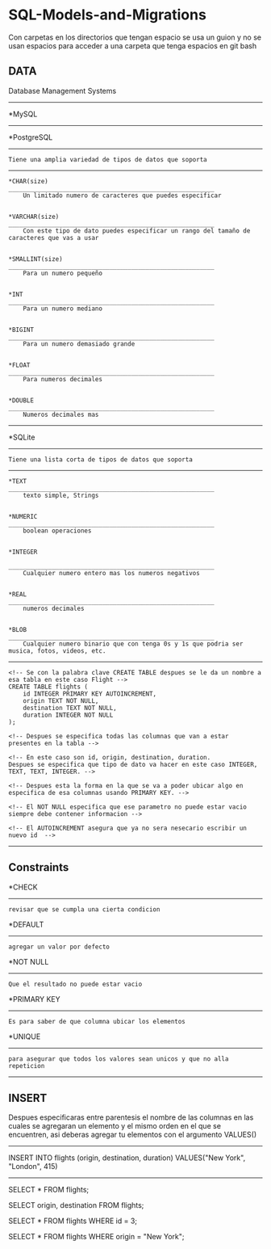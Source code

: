 # SQL-Models-and-Migrations

Con carpetas en los directorios que tengan espacio se usa un guion y no se usan espacios para acceder a una carpeta que tenga espacios en git bash



DATA
-------------------------------------------------------------
Database Management Systems
_____________________________________________________________

*MySQL
_____________________________________________________________
*PostgreSQL
_____________________________________________________________
    Tiene una amplia variedad de tipos de datos que soporta
_____________________________________________________________


    *CHAR(size)
    _________________________________________________________
        Un limitado numero de caracteres que puedes especificar


    *VARCHAR(size)
    _________________________________________________________
        Con este tipo de dato puedes especificar un rango del tamaño de caracteres que vas a usar


    *SMALLINT(size)
    _________________________________________________________
        Para un numero pequeño


    *INT
    _________________________________________________________
        Para un numero mediano


    *BIGINT
    _________________________________________________________
        Para un numero demasiado grande


    *FLOAT
    _________________________________________________________
        Para numeros decimales 


    *DOUBLE
    _________________________________________________________
        Numeros decimales mas 
_____________________________________________________________

*SQLite
_____________________________________________________________
    Tiene una lista corta de tipos de datos que soporta
_____________________________________________________________


    *TEXT
    _________________________________________________________
        texto simple, Strings


    *NUMERIC
    _________________________________________________________
        boolean operaciones


    *INTEGER

    _________________________________________________________
        Cualquier numero entero mas los numeros negativos


    *REAL
    _________________________________________________________
        numeros decimales


    *BLOB
    _________________________________________________________
        Cualquier numero binario que con tenga 0s y 1s que podria ser musica, fotos, videos, etc.
_____________________________________________________________

<!-- Ejemplo de como Escribir una table de vuelos -->

    <!-- Se con la palabra clave CREATE TABLE despues se le da un nombre a esa tabla en este caso Flight -->
    CREATE TABLE flights (
        id INTEGER PRIMARY KEY AUTOINCREMENT,
        origin TEXT NOT NULL,
        destination TEXT NOT NULL,
        duration INTEGER NOT NULL
    );

    <!-- Despues se especifica todas las columnas que van a estar presentes en la tabla -->

    <!-- En este caso son id, origin, destination, duration.
    Despues se especifica que tipo de dato va hacer en este caso INTEGER, TEXT, TEXT, INTEGER. -->

    <!-- Despues esta la forma en la que se va a poder ubicar algo en especifica de esa columnas usando PRIMARY KEY. -->

    <!-- El NOT NULL especifica que ese parametro no puede estar vacio siempre debe contener informacion -->

    <!-- El AUTOINCREMENT asegura que ya no sera nesecario escribir un nuevo id  -->
_____________________________________________________________

Constraints
-------------------------------------------------------------
*CHECK
_____________________________________________________________
    revisar que se cumpla una cierta condicion
*DEFAULT
_____________________________________________________________
    agregar un valor por defecto
*NOT NULL
_____________________________________________________________
    Que el resultado no puede estar vacio
*PRIMARY KEY
_____________________________________________________________ 
    Es para saber de que columna ubicar los elementos
*UNIQUE
_____________________________________________________________
    para asegurar que todos los valores sean unicos y que no alla repeticion
_____________________________________________________________

INSERT
-------------------------------------------------------------
<!-- Para insertar algo en la tabla se neesecita usar e commando INSERT INTO seguido de el nombre de la tabla. -->

Despues especificaras entre parentesis el nombre de las columnas en las cuales se agregaran un elemento y el mismo orden en el que se encuentren, asi deberas agregar tu elementos con el argumento VALUES()
_____________________________________________________________
 INSERT INTO flights
    (origin, destination, duration)
    VALUES("New York", "London", 415)

_____________________________________________________________

<!-- Para seleccionar todo de la tabla se escribe -->
SELECT * FROM flights;

<!-- Para seleccionar solo las columnas necesarias -->
SELECT origin, destination FROM flights;

<!-- Para seleccionar solo una fila de la tabla -->
SELECT * FROM flights WHERE     id = 3;

<!-- Para buscar el elemento de una columna con un cierto nombre-->
SELECT * FROM flights WHERE origin = "New York";